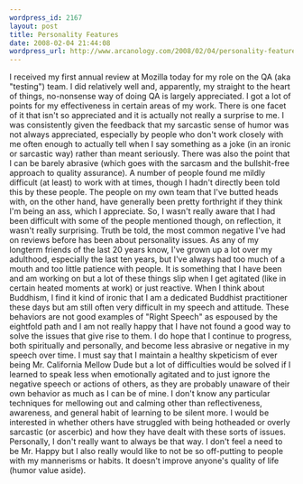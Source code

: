 ```yaml
--- 
wordpress_id: 2167
layout: post
title: Personality Features
date: 2008-02-04 21:44:08
wordpress_url: http://www.arcanology.com/2008/02/04/personality-features/
---
```

I received my first annual review at Mozilla today for my role on the QA (aka "testing") team. I did relatively well and, apparently, my straight to the heart of things, no-nonsense way of doing QA is largely appreciated. I got a lot of points for my effectiveness in certain areas of my work. There is one facet of it that isn't so appreciated and it is actually not really a surprise to me. I was consistently given the feedback that my sarcastic sense of humor was not always appreciated, especially by people who don't work closely with me often enough to actually tell when I say something as a joke (in an ironic or sarcastic way) rather than meant seriously. There was also the point that I can be barely abrasive (which goes with the sarcasm and the bullshit-free approach to quality assurance). A number of people found me mildly difficult (at least) to work with at times, though I hadn't directly been told this by these people. The people on my own team that I've butted heads with, on the other hand, have generally been pretty forthright if they think I'm being an ass, which I appreciate. So, I wasn't really aware that I had been difficult with some of the people mentioned though, on reflection, it wasn't really surprising. Truth be told, the most common negative I've had on reviews before has been about personality issues. As any of my longterm friends of the last 20 years know, I've grown up a lot over my adulthood, especially the last ten years, but I've always had too much of a mouth and too little patience with people. It is something that I have been and am working on but a lot of these things slip when I get agitated (like in certain heated moments at work) or just reactive. When I think about Buddhism, I find it kind of ironic that I am a dedicated Buddhist practitioner these days but am still often very difficult in my speech and attitude. These behaviors are not good examples of "Right Speech" as espoused by the eightfold path and I am not really happy that I have not found a good way to solve the issues that give rise to them. I do hope that I continue to progress, both spiritually and personally, and become less abrasive or negative in my speech over time. I must say that I maintain a healthy skpeticism of ever being Mr. California Mellow Dude but a lot of difficulties would be solved if I learned to speak less when emotionally agitated and to just ignore the negative speech or actions of others, as they are probably unaware of their own behavior as much as I can be of mine. I don't know any particular techniques for mellowing out and calming other than reflectiveness, awareness, and general habit of learning to be silent more. I would be interested in whether others have struggled with being hotheaded or overly sarcastic (or ascerbic) and how they have dealt with these sorts of issues. Personally, I don't really want to always be that way. I don't feel a need to be Mr. Happy but I also really would like to not be so off-putting to people with my mannerisms or habits. It doesn't improve anyone's quality of life (humor value aside).